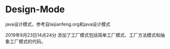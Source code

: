 # Design-Mode
java设计模式，参考自laijianfeng.org和java设计模式


2019年9月23日14点24分   添加了工厂模式包括简单工厂模式、工厂方法模式和抽象工厂模式的代码。
